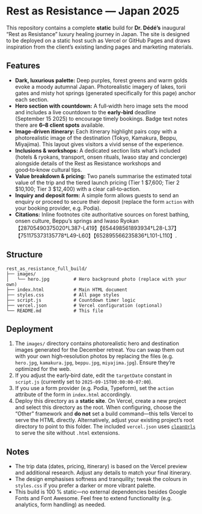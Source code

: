 # Rest as Resistance — Japan 2025

This repository contains a complete **static** build for **Dr. Dédé’s** inaugural “Rest as Resistance” luxury healing journey in Japan. The site is designed to be deployed on a static host such as Vercel or GitHub Pages and draws inspiration from the client’s existing landing pages and marketing materials.

## Features

* **Dark, luxurious palette:** Deep purples, forest greens and warm golds evoke a moody autumnal Japan. Photorealistic imagery of lakes, torii gates and misty hot springs (generated specifically for this page) anchor each section.
* **Hero section with countdown:** A full‑width hero image sets the mood and includes a live countdown to the **early‑bird** deadline (September 15 2025) to encourage timely bookings. Badge text notes there are **6–8 client spots** available.
* **Image‑driven itinerary:** Each itinerary highlight pairs copy with a photorealistic image of the destination (Tokyo, Kamakura, Beppu, Miyajima). This layout gives visitors a vivid sense of the experience.
* **Inclusions & workshops:** A dedicated section lists what’s included (hotels & ryokans, transport, onsen rituals, Iwaso stay and concierge) alongside details of the Rest as Resistance workshops and good‑to‑know cultural tips.
* **Value breakdown & pricing:** Two panels summarise the estimated total value of the trip and the tiered launch pricing (Tier 1 $7,600; Tier 2 $10,100; Tier 3 $12,400) with a clear call‑to‑action.
* **Inquiry and deposit form:** A simple form allows guests to send an enquiry or proceed to secure their deposit (replace the form `action` with your booking provider, e.g. Podia).
* **Citations:** Inline footnotes cite authoritative sources on forest bathing, onsen culture, Beppu’s springs and Iwaso Ryokan【28705490375020†L387-L419】【654498561893934†L28-L37】【751175373135778†L49-L60】【652895566235836†L101-L110】.

## Structure

```
rest_as_resistance_full_build/
├── images/
│   └── hero.jpg         # Hero background photo (replace with your own)
├── index.html           # Main HTML document
├── styles.css           # All page styles
├── script.js            # Countdown timer logic
├── vercel.json          # Vercel configuration (optional)
└── README.md            # This file
```

## Deployment

1. The `images/` directory contains photorealistic hero and destination images generated for the December retreat. You can swap them out with your own high‑resolution photos by replacing the files (e.g. `hero.jpg`, `kamakura.jpg`, `beppu.jpg`, `miyajima.jpg`). Ensure they’re optimized for the web.
2. If you adjust the early‑bird date, edit the `targetDate` constant in `script.js` (currently set to `2025‑09‑15T00:00:00‑07:00`).
3. If you use a form provider (e.g. Podia, Typeform), set the `action` attribute of the form in `index.html` accordingly.
4. Deploy this directory as a **static site**. On Vercel, create a new project and select this directory as the root. When configuring, choose the “Other” framework and **do not** set a build command—this tells Vercel to serve the HTML directly. Alternatively, adjust your existing project’s root directory to point to this folder. The included `vercel.json` uses [`cleanUrls`](https://vercel.com/docs/concepts/edge-network/clean-urls) to serve the site without `.html` extensions.

## Notes

* The trip data (dates, pricing, itinerary) is based on the Vercel preview and additional research. Adjust any details to match your final itinerary.
* The design emphasises softness and tranquility; tweak the colours in `styles.css` if you prefer a darker or more vibrant palette.
* This build is 100 % static—no external dependencies besides Google Fonts and Font Awesome. Feel free to extend functionality (e.g. analytics, form handling) as needed.